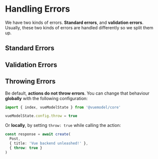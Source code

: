 <script setup>
import StandardErrorRaw from './examples/StandardError.vue?raw'
import StandardError from './examples/StandardError.vue'

import ValidationErrorRaw from './examples/ValidationError.vue?raw'
import ValidationError from './examples/ValidationError.vue'
</script>

# Handling Errors
We have two kinds of errors. **Standard errors**, and **validation errors**. Usually, these two kinds of errors are handled differently so we split them up.

## Standard Errors
<ExamplePanel
  title="Standard Errors"
  :content="StandardErrorRaw"
  :exampleComponent="StandardError"
/>

## Validation Errors
<ExamplePanel
  title="Validation Errors"
  :content="ValidationErrorRaw"
  :exampleComponent="ValidationError"
/>

## Throwing Errors
Be default, **actions do not throw errors**. You can change that behaviour **globally** with the following configuration:
```ts
import { index, vueModelState } from '@vuemodel/core'

vueModelState.config.throw = true
```

Or **locally**, by setting `throw: true` while calling the action:
```ts
const response = await create(
  Post,
  { title: 'Vue backend unleashed!' },
  { throw: true }
)
```